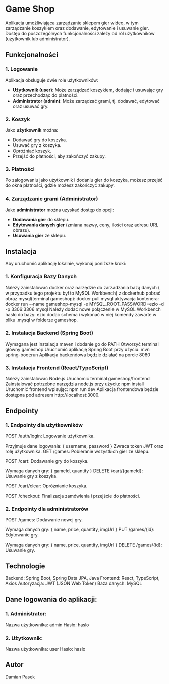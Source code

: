 # Game Shop

Aplikacja umożliwiająca zarządzanie sklepem gier wideo, w tym zarządzanie koszykiem oraz dodawanie, edytowanie i usuwanie gier. Dostęp do poszczególnych funkcjonalności zależy od ról użytkowników (użytkownik lub administrator).

## Funkcjonalności

### 1. Logowanie

Aplikacja obsługuje dwie role użytkowników:

- **Użytkownik (user)**: Może zarządzać koszykiem, dodając i usuwając gry oraz przechodząc do płatności.
- **Administrator (admin)**: Może zarządzać grami, tj. dodawać, edytować oraz usuwać gry.

### 2. Koszyk

Jako **użytkownik** można:

- Dodawać gry do koszyka.
- Usuwać gry z koszyka.
- Opróżniać koszyk.
- Przejść do płatności, aby zakończyć zakupy.

### 3. Płatności

Po zalogowaniu jako użytkownik i dodaniu gier do koszyka, możesz przejść do okna płatności, gdzie możesz zakończyć zakupy.

### 4. Zarządzanie grami (Administrator)

Jako **administrator** można uzyskać dostęp do opcji:

- **Dodawania gier** do sklepu.
- **Edytowania danych gier** (zmiana nazwy, ceny, ilości oraz adresu URL obrazu).
- **Usuwania gier** ze sklepu.

## Instalacja

Aby uruchomić aplikację lokalnie, wykonaj poniższe kroki:

### 1. Konfiguracja Bazy Danych

Należy zainstalować docker oraz narzędzie do zarzadzania bazą danych ( w przypadku tego projektu był to MySQL Workbench)
z dockerhub pobrać obraz mysql(terminal gameshop): docker pull mysql
aktywacja kontenera: docker run --name gameshop-mysql -e MYSQL_ROOT_PASSWORD=ezio -d -p 3306:3306 mysql
Należy dodać nowe połączenie w MySQL Workbench
hasło do bazy: ezio
dodać schema i wykonać w niej komendy zawarte w pliku .mysql w folderze gameshop.

### 2. Instalacja Backend (Spring Boot)

Wymagana jest instalacja maven i dodanie go do PATH
Otworzyć terminal główny gameshop
Uruchomić aplikację Spring Boot przy użyciu: mvn spring-boot:run
Aplikacja backendowa będzie działać na porcie 8080

### 3. Instalacja Frontend (React/TypeScript)

Należy zainstalowac Node.js
Uruchomić terminal gameshop/frontend
Zainstalować potrzebne narzędzia node.js przy użyciu: npm install
Uruchomić frontend wpisując: npm run dev
Aplikacja frontendowa będzie dostępna pod adresem http://localhost:3000.

## Endpointy

### 1. Endpointy dla użytkowników

POST /auth/login: Logowanie użytkownika.

Przyjmuje dane logowania: { username, password }
Zwraca token JWT oraz rolę użytkownika.
GET /games: Pobieranie wszystkich gier ze sklepu.

POST /cart: Dodawanie gry do koszyka.

Wymaga danych gry: { gameId, quantity }
DELETE /cart/{gameId}: Usuwanie gry z koszyka.

POST /cart/clear: Opróżnianie koszyka.

POST /checkout: Finalizacja zamówienia i przejście do płatności.

### 2. Endpointy dla administratorów

POST /games: Dodawanie nowej gry.

Wymaga danych gry: { name, price, quantity, imgUrl }
PUT /games/{id}: Edytowanie gry.

Wymaga danych gry: { name, price, quantity, imgUrl }
DELETE /games/{id}: Usuwanie gry.

## Technologie

Backend: Spring Boot, Spring Data JPA, Java
Frontend: React, TypeScript, Axios
Autoryzacja: JWT (JSON Web Token)
Baza danych: MySQL

## Dane logowania do aplikacji:

### 1. Administrator:

Nazwa użytkownika: admin
Hasło: haslo

### 2. Użytkownik:

Nazwa użytkownika: user
Hasło: haslo

## Autor

Damian Pasek
